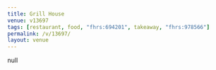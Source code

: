 ```yaml
---
title: Grill House
venue: v13697
tags: [restaurant, food, "fhrs:694201", takeaway, "fhrs:978566"]
permalink: /v/13697/
layout: venue
---
```

null